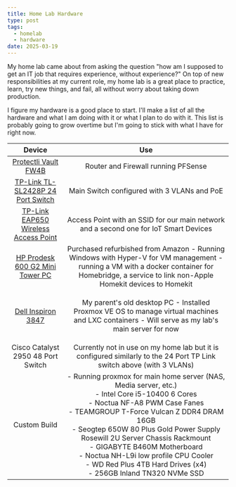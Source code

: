 ```yaml
---
title: Home Lab Hardware
type: post
tags:
  - homelab
  - hardware
date: 2025-03-19
---
```

My home lab came about from asking the question "how am I supposed to get an IT job that requires experience, without experience?" On top of new responsibilities at my current role, my home lab is a great place to practice, learn, try new things, and fail, all without worry about taking down production.

I figure my hardware is a good place to start. I'll make a list of all the hardware and what I am doing with it or what I plan to do with it. This list is probably going to grow overtime but I'm going to stick with what I have for right now.

|                                                                                                                                                                                                                                                                                                          Device                                                                                                                                                                                                                                                                                                           |                                                                                                                                                                                                            Use                                                                                                                                                                                                             |
| :-----------------------------------------------------------------------------------------------------------------------------------------------------------------------------------------------------------------------------------------------------------------------------------------------------------------------------------------------------------------------------------------------------------------------------------------------------------------------------------------------------------------------------------------------------------------------------------------------------------------------: | :------------------------------------------------------------------------------------------------------------------------------------------------------------------------------------------------------------------------------------------------------------------------------------------------------------------------------------------------------------------------------------------------------------------------: |
|                                   [Protectli Vault FW4B](https://www.amazon.com/Firewall-Appliance-Gigabit-Celeron-AES-NI/dp/B07G9NHRGQ/ref=sr_1_3?crid=2Z6IWZ9998G6P&dib=eyJ2IjoiMSJ9.MZVlXYP9L2qF4Vl43RSsQE7tftTQUKEBQOySbEbOqp9ksCqSKb6vmqXHlV_MuQ1deUaTBmn7d_3gp2oPTNSAE9fGkw2uB2fdKn1_RtOr6x8rn1MhR0H_9sc6K7qEBU1_Img3YEIqQk6DYon063gE_tyf_SsD9kKsJnweSR_H1O_ucG8atLz6_rWkjN87vS6M_SyYQSSKs8KoBfuUk8By3hulO9W8DBal-8kOMF5qi2I.jBb4gKXCV8nXN9qTlrCboz9yc1lT0BIeCsw43WK_fJY&dib_tag=se&keywords=protectli+vault+fw4b&qid=1742949328&sprefix=protectli+vault+fw4b%2Caps%2C109&sr=8-3)                                   |                                                                                                                                                                                            Router and Firewall running PFSense                                                                                                                                                                                             |
| [TP-Link TL-SL2428P 24 Port Switch](https://www.amazon.com/TP-Link-TL-SL2428P-Ethernet-Integrated-Protection/dp/B08TQNZPSK/ref=sr_1_1?crid=2QBHSUX3TMQCW&dib=eyJ2IjoiMSJ9.U338Mydzpd7HgSWK7XQCBOiBvdiUFiq4H4yBm0mBbLm4eQFGac6KPPYiBQ_zJauOa17tjKjjV9TK9xHHsOmceLgUV-El_lHu4UVgqL_N-dbetPWcqTp4UqpkPGDPizD6ZSrLjfI2tMg4GkElMxWA6B49gzR38BkMNKklvaLAr0zJ-a0C6jhJraypbA4cOad41p3UJdr3UJp0mj9PMGaF5oXDjKSXXPP1hTfWFHqszcw.okNKYwtgCV9kTaypWFgHyUQ-xMrvD9bA_3o3B-TWyFM&dib_tag=se&keywords=TP-Link%2BTL-SL2428P%2B24%2BPort%2BSwitch&qid=1742949461&sprefix=tp-link%2Btl-sl2428p%2B24%2Bport%2Bswitch%2Caps%2C129&sr=8-1&th=1) |                                                                                                                                                                                        Main Switch configured with 3 VLANs and PoE                                                                                                                                                                                         |
|         [TP-Link EAP650 Wireless Access Point](https://www.amazon.com/TP-Link-EAP650-Ultra-Slim-Wireless-Controller/dp/B0B12R9CYH/ref=sr_1_1?crid=3OAEQF7IDXE55&dib=eyJ2IjoiMSJ9.wll0_yRsV0hcbqWb_8Ob3zeozOP5XJOzgekBByXkg_Im5WgCaRaSBxbIHbSkevxFSp3sCDELIyCRqQRVTXqnEiHEiugdmefQ3hFkSYt2ag1EB8MgiPWTndZsAlnXidMHJNVr5pGYd9915SUcTFYQZ1ifymVKJw5tEIglWiDewkPXudIw1EW3F-Fq2iDxqDQvCm-f8TJ0MK3Qqm_pzkgSocCKZXIZaOGicTK_cRjZjfw.9tbg-ABCCom04qltcVGJGjIG9Lqzr8kTL24kI09o5VY&dib_tag=se&keywords=TP-Link+EAP650+Wireless+Access+Point&qid=1742949589&sprefix=tp-link+eap650+wireless+access+point%2Caps%2C148&sr=8-1)         |                                                                                                                                                                   Access Point with an SSID for our main network and a second one for IoT Smart Devices                                                                                                                                                                    |
|                          [HP Prodesk 600 G2 Mini Tower PC](https://www.amazon.com/HP-Prodesk-600-G2-Computer/dp/B082MPZ839/ref=sr_1_3?crid=8OAUUMGASLDX&dib=eyJ2IjoiMSJ9.TZASWNHJ8bGnKdMjxLsT7PkCKzGWLUbfzw3_laWQk2F1H1qQdjI9PFAyboP7lX9rGc15ITJbhZ_HPdzmsLwqtep00FbrAkvVqK6eqRxKhSnWJNRFdI39nbzgiKWPNcKrGIQAv8QI471O6t9J1IxGLcyFKpw-ewP97ZtD5JiawB_rGPGiKH9ji4YTNdTmU47cndEiz9vgxRBC9ACSsvqbLME6dx7JOcXQQYDMAZVL_9o.jnTCTGuyVZEX5qgSvVje_0S9k5reuyqdKv0wCqWKcBI&dib_tag=se&keywords=HP+Prodesk+600+G2+Mini+Tower+PC&qid=1742950178&sprefix=hp+prodesk+600+g2+mini+tower+pc%2Caps%2C133&sr=8-3)                           |                                                                                                              Purchased refurbished from Amazon - Running Windows with Hyper-V for VM management - running a VM with a docker container for Homebridge, a service to link non-Apple Homekit devices to Homekit                                                                                                              |
|                                     [Dell Inspiron 3847](https://www.amazon.com/Dell-Inspiron-i3847-1696BK-Desktop-Pentium/dp/B010DODKSQ/ref=sr_1_3?crid=2X8LV0SL7ZN1K&dib=eyJ2IjoiMSJ9.528zf6zcQTZAUs5m-LfeOyoaJlbeMEQVU5Nd4SiE6dmgIgKCsTLAxNjV23kKPMaA9bGMsjxNiprcCO8HRb-jpcZWtPxhU76M7_Aoo8szFWMC3P-oH9m0yQiVKLipali57-duM-t1YU5egwAsHobovmXPA9iNsyi1W3T2ujJAWDo4yeCQDKhK8PPySvIPs4qlBWMuxPxgGGvtL2NdOQHjefdlXNzjt21a-pYWX2v0O4Y.eHG-TYG-9NO75wiaBFrrTBjvTX4NUg1kgZjaHw2aA-8&dib_tag=se&keywords=Dell+Inspiron+3847&qid=1742950256&sprefix=dell+inspiron+3847%2Caps%2C180&sr=8-3)                                      |                                                                                                                                     <p>My parent's old desktop PC - Installed Proxmox VE OS to manage virtual machines and LXC containers - Will serve as my lab's main server for now                                                                                                                                     |
|                                                                                                                                                                                                                                                                                            Cisco Catalyst 2950 48 Port Switch                                                                                                                                                                                                                                                                                             |                                                                                                                                                   Currently not in use on my home lab but it is configured similarly to the 24 Port TP Link switch above (with 3 VLANs)                                                                                                                                                    |
|                                                                                                                                                                                                                                                                                                       Custom Build                                                                                                                                                                                                                                                                                                        | - Running proxmox for main home server (NAS, Media server, etc.)<br>- Intel Core i5-10400 6 Cores<br>- Noctua NF-A8 PWM Case Fanes<br>- TEAMGROUP T-Force Vulcan Z DDR4 DRAM 16GB<br>- Seogtep 650W 80 Plus Gold Power Supply<br>Rosewill 2U Server Chassis Rackmount<br>- GIGABYTE B460M Motherboard<br>- Noctua NH-L9i low profile CPU Cooler<br>- WD Red Plus 4TB Hard Drives (x4)<br>- 256GB Inland TN320 NVMe SSD<br> |
